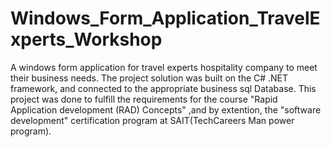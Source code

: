 # Windows_Form_Application_TravelExperts_Workshop
A windows form application for travel experts hospitality company to meet their business needs. The project solution was built on the C# .NET framework, and connected to the appropriate business sql Database. This project was done to fulfill the requirements for the course "Rapid Application development (RAD) Concepts" ,and by extention, the "software development" certification program at SAIT(TechCareers Man power program).
